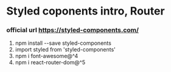 # Styled coponents intro, Router

### official url https://styled-components.com/

1. npm install --save styled-components
2. import styled from 'styled-components'
3. npm i font-awesome@^4
4. npm i react-router-dom@^5
